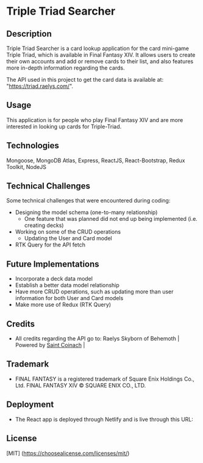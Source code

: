 # Triple Triad Searcher


## Description

Triple Triad Searcher is a card lookup application for the card mini-game Triple Triad, which is available in Final Fantasy XIV. It allows users to create their own accounts and add or remove cards to their list, and also features more in-depth information regarding the cards.

The API used in this project to get the card data is available at: "https://triad.raelys.com/".


## Usage

This application is for people who play Final Fantasy XIV and are more interested in 
looking up cards for Triple-Triad.


## Technologies 

Mongoose, MongoDB Atlas, Express, ReactJS, React-Bootstrap, Redux Toolkit, NodeJS


## Technical Challenges

Some technical challenges that were encountered during coding:

- Designing the model schema (one-to-many relationship)
    - One feature that was planned did not end up being implemented (i.e. creating decks)
- Working on some of the CRUD operations 
    - Updating the User and Card model
- RTK Query for the API fetch


## Future Implementations

- Incorporate a deck data model 
- Establish a better data model relationship
- Have more CRUD operations, such as updating more than user information for both User and Card models
- Make more use of Redux (RTK Query)


## Credits

- All credits regarding the API go to: Raelys Skyborn of Behemoth | Powered by [Saint Coinach](https://github.com/ufx/SaintCoinach) |


## Trademark

- FINAL FANTASY is a registered trademark of Square Enix Holdings Co., Ltd.
  FINAL FANTASY XIV © SQUARE ENIX CO., LTD.


## Deployment

- The React app is deployed through Netlify and is live through this URL: 

## License

[MIT]
(https://choosealicense.com/licenses/mit/)